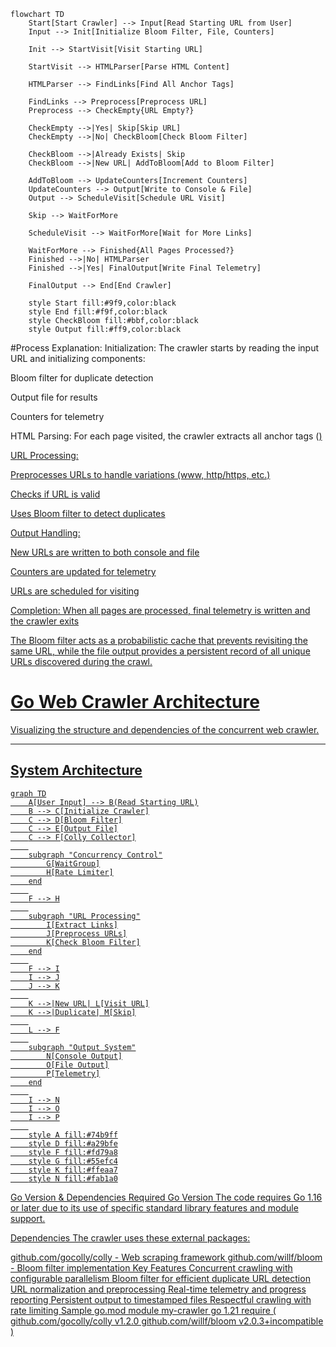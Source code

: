 ```mermaid
flowchart TD
    Start[Start Crawler] --> Input[Read Starting URL from User]
    Input --> Init[Initialize Bloom Filter, File, Counters]
    
    Init --> StartVisit[Visit Starting URL]
    
    StartVisit --> HTMLParser[Parse HTML Content]
    
    HTMLParser --> FindLinks[Find All Anchor Tags]
    
    FindLinks --> Preprocess[Preprocess URL]
    Preprocess --> CheckEmpty{URL Empty?}
    
    CheckEmpty -->|Yes| Skip[Skip URL]
    CheckEmpty -->|No| CheckBloom[Check Bloom Filter]
    
    CheckBloom -->|Already Exists| Skip
    CheckBloom -->|New URL| AddToBloom[Add to Bloom Filter]
    
    AddToBloom --> UpdateCounters[Increment Counters]
    UpdateCounters --> Output[Write to Console & File]
    Output --> ScheduleVisit[Schedule URL Visit]
    
    Skip --> WaitForMore
    
    ScheduleVisit --> WaitForMore[Wait for More Links]
    
    WaitForMore --> Finished{All Pages Processed?}
    Finished -->|No| HTMLParser
    Finished -->|Yes| FinalOutput[Write Final Telemetry]
    
    FinalOutput --> End[End Crawler]
    
    style Start fill:#9f9,color:black
    style End fill:#f9f,color:black
    style CheckBloom fill:#bbf,color:black
    style Output fill:#ff9,color:black
```

#Process Explanation:
Initialization: The crawler starts by reading the input URL and initializing components:

Bloom filter for duplicate detection

Output file for results

Counters for telemetry

HTML Parsing: For each page visited, the crawler extracts all anchor tags (<a href>)

URL Processing:

Preprocesses URLs to handle variations (www, http/https, etc.)

Checks if URL is valid

Uses Bloom filter to detect duplicates

Output Handling:

New URLs are written to both console and file

Counters are updated for telemetry

URLs are scheduled for visiting

Completion: When all pages are processed, final telemetry is written and the crawler exits

The Bloom filter acts as a probabilistic cache that prevents revisiting the same URL, while the file output provides a persistent record of all unique URLs discovered during the crawl.
#

# Go Web Crawler Architecture

Visualizing the structure and dependencies of the concurrent web crawler.

---

## System Architecture

```mermaid
graph TD
    A[User Input] --> B(Read Starting URL)
    B --> C[Initialize Crawler]
    C --> D[Bloom Filter]
    C --> E[Output File]
    C --> F[Colly Collector]
    
    subgraph "Concurrency Control"
        G[WaitGroup]
        H[Rate Limiter]
    end
    
    F --> H
    
    subgraph "URL Processing"
        I[Extract Links]
        J[Preprocess URLs]
        K[Check Bloom Filter]
    end
    
    F --> I
    I --> J
    J --> K
    
    K -->|New URL| L[Visit URL]
    K -->|Duplicate| M[Skip]
    
    L --> F
    
    subgraph "Output System"
        N[Console Output]
        O[File Output]
        P[Telemetry]
    end
    
    I --> N
    I --> O
    I --> P
    
    style A fill:#74b9ff
    style D fill:#a29bfe
    style F fill:#fd79a8
    style G fill:#55efc4
    style K fill:#ffeaa7
    style N fill:#fab1a0
```
Go Version & Dependencies
Required Go Version
The code requires Go 1.16 or later due to its use of specific standard library features and module support.

Dependencies
The crawler uses these external packages:

github.com/gocolly/colly - Web scraping framework
github.com/willf/bloom - Bloom filter implementation
Key Features
Concurrent crawling with configurable parallelism
Bloom filter for efficient duplicate URL detection
URL normalization and preprocessing
Real-time telemetry and progress reporting
Persistent output to timestamped files
Respectful crawling with rate limiting
Sample go.mod
module my-crawler go 1.21 require ( github.com/gocolly/colly v1.2.0 github.com/willf/bloom v2.0.3+incompatible )
